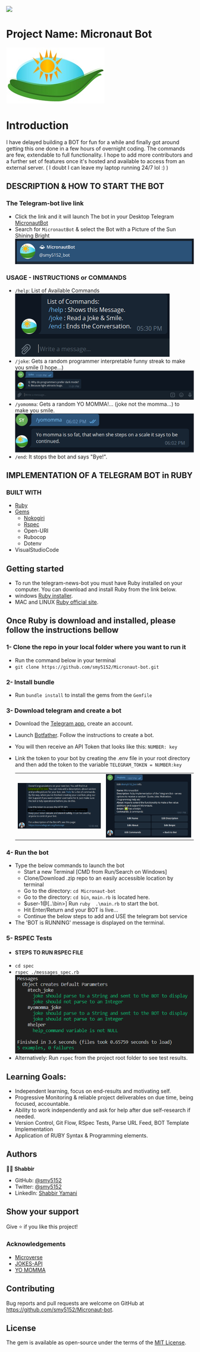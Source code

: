 ![](https://img.shields.io/badge/Microverse-blueviolet)

# Project Name: Micronaut Bot

![screenshot](logo.jpg)

# Introduction

I have delayed building a BOT for fun for a while and finally got around getting this one done in a few hours of overnight coding. The commands are few, extendable to full functionality. I hope to add more contributors and a further set of features once it's hosted and available to access from an external server. ( I doubt I can leave my laptop running 24/7 lol :) )

## DESCRIPTION & HOW TO START THE BOT

### The Telegram-bot live link

- Click the link and it will launch The bot in your Desktop Telegram [MicronautBot](http://t.me/smy5152_bot)
- Search for `MicronautBot` & select the Bot with a Picture of the Sun Shining Bright![screenshot](./images/search-bot-name.PNG)

### USAGE - INSTRUCTIONS or COMMANDS

- `/help`: List of Available Commands
![screenshot](./images/welcome-message-default.PNG)
- `/joke`: Gets a random programmer interpretable funny streak to make you smile (I hope...)
![screenshot](./images/joke-requested.PNG)
- `/yomomma`: Gets a random YO MOMMA!... (joke not the momma...) to make you smile.
![screenshot](./images/joke-requested-2.PNG)
- `/end`: It stops the bot and says "Bye!".

## IMPLEMENTATION OF A TELEGRAM BOT in RUBY

### BUILT WITH

- [Ruby](https://www.ruby-lang.org/en/)
- [Gems](https://www.ruby-lang.org/en/)
  - [Nokogiri](https://nokogiri.org/)
  - [Rspec](https://rspec.info/)
  - Open-URI
  - Rubocop
  - Dotenv
- VisualStudioCode

## Getting started

- To run the telegram-news-bot you must have Ruby installed on your computer. You can download and install Ruby from the link below.
- windows [Ruby installer](https://rubyinstaller.org/).
- MAC and LINUX [Ruby official site](https://www.ruby-lang.org/en/downloads/).

## Once Ruby is download and installed, please follow the instructions bellow

### 1- Clone the repo in your local folder where you want to run it

- Run the command below in your terminal
- `git clone https://github.com/smy5152/Micronaut-bot.git`

### 2- Install bundle

- Run `bundle install` to install the gems from the `Gemfile`

### 3- Download telegram and create a bot

- Download the [Telegram app](https://desktop.telegram.org/), create an account.
- Launch [Botfather](https://t.me/botfather). Follow the instructions to create a bot.
- You will then receive an API Token that looks like this: `NUMBER: key`
- Link the token to your bot by creating the .env file in your root directory and then add the token to the variable
  `TELEGRAM_TOKEN = NUMBER:key`

  |                                                      |                                                |
  | :--------------------------------------------------: | :--------------------------------------------: |
  | ![screenshot](./images/BotFather-Success-Config.PNG) | ![screenshot](./images/bot-config-options.PNG) |

### 4- Run the bot

- Type the below commands to launch the bot
  - Start a new Terminal [CMD from Run/Search on Windows]
  - Clone/Download .zip repo to an easily accessible location by terminal
  - Go to the directory: `cd Micronaut-bot`
  - Go to the directory: `cd bin`, `main.rb` is located here.
  - $user-1@[..\bin>] Run `ruby  .\main.rb` to start the bot.
  - Hit Enter/Return and your BOT is live...
  - Continue the below steps to add and USE the telegram bot service
- The 'BOT is RUNNING' message is displayed on the terminal.

### 5- RSPEC Tests
- #### STEPS TO RUN RSPEC FILE
- `cd spec`
- `rspec ./messages_spec.rb`
![screenshot](./images/rspec-0.1.PNG)
- Alternatively: Run `rspec` from the project root folder to see test results.

## Learning Goals:

- Independent learning, focus on end-results and motivating self.
- Progressive Monitoring & reliable project deliverables on due time, being focused, accountable.
- Ability to work independently and ask for help after due self-research if needed.
- Version Control, Git Flow, RSpec Tests, Parse URL Feed, BOT Template Implementation
- Application of RUBY Syntax & Programming elements.

## Authors

🧑‍💻 **Shabbir**

- GitHub: [@smy5152](https://github.com/smy5152)
- Twitter: [@smy5152](https://twitter.com/smy5152)
- LinkedIn: [Shabbir Yamani](https://www.linkedin.com/in/shabbirmyamani/)

## Show your support

Give ⭐️ if you like this project!

### Acknowledgements

- [Microverse](http://bit.ly/fullstackdev-free)
- [JOKES-API](https://readme-jokes.vercel.app/api)
- [YO MOMMA](http://api.yomomma.info/)

## Contributing

Bug reports and pull requests are welcome on GitHub at https://github.com/smy5152/Micronaut-bot.

## License

The gem is available as open-source under the terms of the [MIT License](LICENSE).
